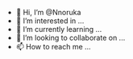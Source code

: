 - 👋 Hi, I’m @Nnoruka
- 👀 I’m interested in ...
- 🌱 I’m currently learning ...
- 💞️ I’m looking to collaborate on ...
- 📫 How to reach me ...

<!---
Nnoruka/Nnoruka is a ✨ special ✨ repository because its `README.md` (this file) appears on your GitHub profile.
You can click the Preview link to take a look at your changes.
--->
